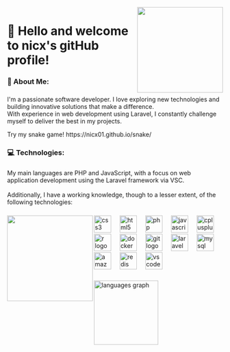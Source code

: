 <img align="right" height="200" src="https://pbs.twimg.com/profile_images/1366828015179730945/u7UhZCZQ_200x200.jpg"  />

###

<h1 align="left">👋 Hello and welcome to nicx's gitHub profile!</h1>

###

<h3 align="left">🌟 About Me:</h3>

###

<p align="left">I'm a passionate software developer. I love exploring new technologies and building innovative solutions that make a difference.<br>With experience in web development using Laravel, I constantly challenge myself to deliver the best in my projects.</p>
<p align="left">Try my snake game!  https://nicx01.github.io/snake/</p>

###

<h3 align="left">💻 Technologies:</h3>

###

<p align="left">My main languages are PHP and JavaScript, with a focus on web application development using the Laravel framework via VSC.<br><br>Additionally, I have a working knowledge, though to a lesser extent, of the following technologies:</p>

###

<img align="left" height="200" src="https://media.tenor.com/y2JXkY1pXkwAAAAM/cat-computer.gif"  />

###

<div align="left">
  <img src="https://cdn.simpleicons.org/css3/1572B6" height="40" alt="css3 logo"  />
  <img width="12" />
  <img src="https://cdn.simpleicons.org/html5/E34F26" height="40" alt="html5 logo"  />
  <img width="12" />
  <img src="https://cdn.simpleicons.org/php/777BB4" height="40" alt="php logo"  />
  <img width="12" />
  <img src="https://cdn.simpleicons.org/javascript/F7DF1E" height="40" alt="javascript logo"  />
  <img width="12" />
  <img src="https://cdn.simpleicons.org/c++/00599C" height="40" alt="cplusplus logo"  />
  <img width="12" />
  <img src="https://cdn.simpleicons.org/r/276DC3" height="40" alt="r logo"  />
  <img width="12" />
  <img src="https://cdn.simpleicons.org/docker/2496ED" height="40" alt="docker logo"  />
  <img width="12" />
  <img src="https://cdn.simpleicons.org/git/F05032" height="40" alt="git logo"  />
  <img width="12" />
  <img src="https://cdn.simpleicons.org/laravel/FF2D20" height="40" alt="laravel logo"  />
  <img width="12" />
  <img src="https://cdn.simpleicons.org/mysql/4479A1" height="40" alt="mysql logo"  />
  <img width="12" />
  <img src="https://cdn.simpleicons.org/amazondynamodb/4053D6" height="40" alt="amazondynamodb logo"  />
  <img width="12" />
  <img src="https://cdn.simpleicons.org/redis/DC382D" height="40" alt="redis logo"  />
  <img width="12" />
  <img src="https://cdn.simpleicons.org/visualstudiocode/007ACC" height="40" alt="vscode logo"  />
</div>

###

<div align="left">
  <img src="https://github-readme-stats.vercel.app/api/top-langs?username=nicx01&locale=en&hide_title=false&layout=compact&card_width=320&langs_count=6&theme=dark&hide_border=true&order=2&custom_title=Languages%20used%20in%20gitHub" height="150" alt="languages graph"  />
</div>

###
